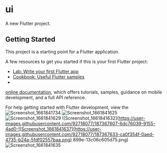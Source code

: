 # ui

A new Flutter project.

## Getting Started

This project is a starting point for a Flutter application.

A few resources to get you started if this is your first Flutter project:

- [Lab: Write your first Flutter app](https://docs.flutter.dev/get-started/codelab)
- [Cookbook: Useful Flutter samples](https://docs.flutter.dev/cookbook)
- 
[online documentation](https://docs.flutter.dev/), which offers tutorials,
samples, guidance on mobile development, and a full API reference.

For help getting started with Flutter development, view the![Screenshot_1661841734](https://user-images.githubusercontent.com/92718077/187368192-961013b0-23e5-40aa-8309-870a7044f67c.png)
![Screenshot_1661841625](https://user-images.githubusercontent.com/92718077/187367588-a1862b5b-583c-4225-a583-54303063b17d.png)
![Screenshot_1661841629](https://user-images.githubusercontent.com/92718077/187367595-f9394872-5bbb-4d94-937a-7f6891eae2c1.png)
![Screenshot_1661841632](https://user-images.githubusercontent.com/92718077/187367607-6dc76039-9155-4ad0-![Screenshot_1661841637](https://user-images.githubusercontent.com/92718077/187367633-ca0f354f-0aed-4735-b24a-5fdf02557baa.png)
899e-13c06c605d75.png)![Screenshot_1661841635](https://user-images.githubusercontent.com/92718077/187367616-3c381b5f-d7bd-4dd7-ae34-ac6918f22663.png)

